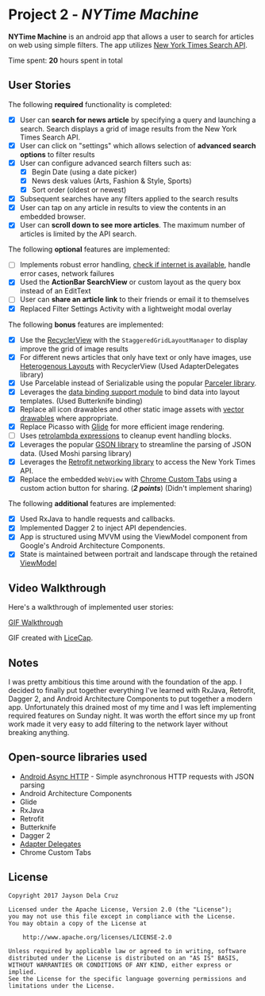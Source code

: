# Project 2 - *NYTime Machine*

**NYTime Machine** is an android app that allows a user to search for articles on web using simple filters. The app utilizes [New York Times Search API](http://developer.nytimes.com/docs/read/article_search_api_v2).

Time spent: **20** hours spent in total

## User Stories

The following **required** functionality is completed:

* [x] User can **search for news article** by specifying a query and launching a search. Search displays a grid of image results from the New York Times Search API.
* [x] User can click on "settings" which allows selection of **advanced search options** to filter results
* [x] User can configure advanced search filters such as:
  * [x] Begin Date (using a date picker)
  * [x] News desk values (Arts, Fashion & Style, Sports)
  * [x] Sort order (oldest or newest)
* [x] Subsequent searches have any filters applied to the search results
* [x] User can tap on any article in results to view the contents in an embedded browser.
* [x] User can **scroll down to see more articles**. The maximum number of articles is limited by the API search.

The following **optional** features are implemented:

* [ ] Implements robust error handling, [check if internet is available](http://guides.codepath.com/android/Sending-and-Managing-Network-Requests#checking-for-network-connectivity), handle error cases, network failures
* [x] Used the **ActionBar SearchView** or custom layout as the query box instead of an EditText
* [ ] User can **share an article link** to their friends or email it to themselves
* [x] Replaced Filter Settings Activity with a lightweight modal overlay

The following **bonus** features are implemented:

* [x] Use the [RecyclerView](http://guides.codepath.com/android/Using-the-RecyclerView) with the `StaggeredGridLayoutManager` to display improve the grid of image results
* [x] For different news articles that only have text or only have images, use [Heterogenous Layouts](http://guides.codepath.com/android/Heterogenous-Layouts-inside-RecyclerView) with RecyclerView (Used AdapterDelegates library)
* [x] Use Parcelable instead of Serializable using the popular [Parceler library](http://guides.codepath.com/android/Using-Parceler).
* [x] Leverages the [data binding support module](http://guides.codepath.com/android/Applying-Data-Binding-for-Views) to bind data into layout templates. (Used Butterknife binding)
* [x] Replace all icon drawables and other static image assets with [vector drawables](http://guides.codepath.com/android/Drawables#vector-drawables) where appropriate.
* [x] Replace Picasso with [Glide](http://inthecheesefactory.com/blog/get-to-know-glide-recommended-by-google/en) for more efficient image rendering.
* [ ] Uses [retrolambda expressions](http://guides.codepath.com/android/Lambda-Expressions) to cleanup event handling blocks.
* [x] Leverages the popular [GSON library](http://guides.codepath.com/android/Using-Android-Async-Http-Client#decoding-with-gson-library) to streamline the parsing of JSON data. (Used Moshi parsing library)
* [x] Leverages the [Retrofit networking library](http://guides.codepath.com/android/Consuming-APIs-with-Retrofit) to access the New York Times API.
* [x] Replace the embedded `WebView` with [Chrome Custom Tabs](http://guides.codepath.com/android/Chrome-Custom-Tabs) using a custom action button for sharing. (_**2 points**_) (Didn't implement sharing)

The following **additional** features are implemented:

* [x] Used RxJava to handle requests and callbacks.
* [x] Implemented Dagger 2 to inject API dependencies.
* [x] App is structured using MVVM using the ViewModel component from Google's Android Architecture Components.
* [x] State is maintained between portrait and landscape through the retained [ViewModel](https://developer.android.com/topic/libraries/architecture/viewmodel.html)

## Video Walkthrough

Here's a walkthrough of implemented user stories:

[GIF Walkthrough](https://i.imgur.com/CkOdEMS.gif)

GIF created with [LiceCap](http://www.cockos.com/licecap/).

## Notes

I was pretty ambitious this time around with the foundation of the app. I decided to finally put together everything I've learned with RxJava, Retrofit, Dagger 2, and Android Architecture Components to put together a modern app. Unfortunately this drained most of my time and I was left implementing required features on Sunday night. It was worth the effort since my up front work made it very easy to add filtering to the network layer without breaking anything.

## Open-source libraries used

- [Android Async HTTP](https://github.com/loopj/android-async-http) - Simple asynchronous HTTP requests with JSON parsing
- Android Architecture Components
- Glide
- RxJava
- Retrofit
- Butterknife
- Dagger 2
- [Adapter Delegates](https://github.com/sockeqwe/AdapterDelegates)
- Chrome Custom Tabs


## License

    Copyright 2017 Jayson Dela Cruz

    Licensed under the Apache License, Version 2.0 (the "License");
    you may not use this file except in compliance with the License.
    You may obtain a copy of the License at

        http://www.apache.org/licenses/LICENSE-2.0

    Unless required by applicable law or agreed to in writing, software
    distributed under the License is distributed on an "AS IS" BASIS,
    WITHOUT WARRANTIES OR CONDITIONS OF ANY KIND, either express or implied.
    See the License for the specific language governing permissions and
    limitations under the License.
